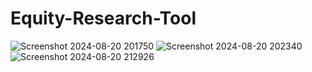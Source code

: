 ﻿# Equity-Research-Tool

![Screenshot 2024-08-20 201750](https://github.com/user-attachments/assets/1a6a2f97-c561-4f0b-9111-006454e0b4ca)
![Screenshot 2024-08-20 202340](https://github.com/user-attachments/assets/08fd030f-1316-4966-9ae5-de3cec093a33)
![Screenshot 2024-08-20 212926](https://github.com/user-attachments/assets/6eee909d-b73a-4dcd-ac3a-753935f6f99f)
